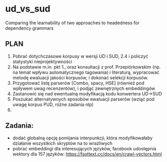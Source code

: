 # ud_vs_sud
Comparing the learnability of two approaches to headedness for dependency grammars

## PLAN

1. Pobrać dotychczasowe korpusy w wersji UD i SUD, 2.4 i policzyć statystyki nieprojektywności
2. Na podstawie m.in. pkt 1., oraz konsultacji z prof. Przepiórkowskim (np. na temat wpływu automatycznego tagowania) i literaturą, wypracować metodę ewaluacji jakości korpusów, i dokonać selekcji korpusów.
3. Przygotować listę parserów [Combo, spacy, HSE] (również pod wpływem uwag recenzentów), i podjąć zewnętrznych embeddingów 
4. Zastanowić się nad ewentualną modyfikacją kodu konwertera UD->SUD
5. Poszukać alternatywnych sposobów ewaluacji parserów (wziąć pod uwagę korpus PUD, różne zadania nlp)
6. 

## Zadania:
- dodać globalną opcję pomijania interpunkcji, która modyfikowałaby działanie wszystkich skryptów na to wrażliwych
- pobrać embeddingi dla interesujących języków, facebook udostępnia wektory dla 157 języków: https://fasttext.cc/docs/en/crawl-vectors.html
